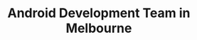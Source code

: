 ---
title: Android Development Team in Melbourne
permalink: /landings/locations/melbourne/developer/android
technology: Android
location: Melbourne
---